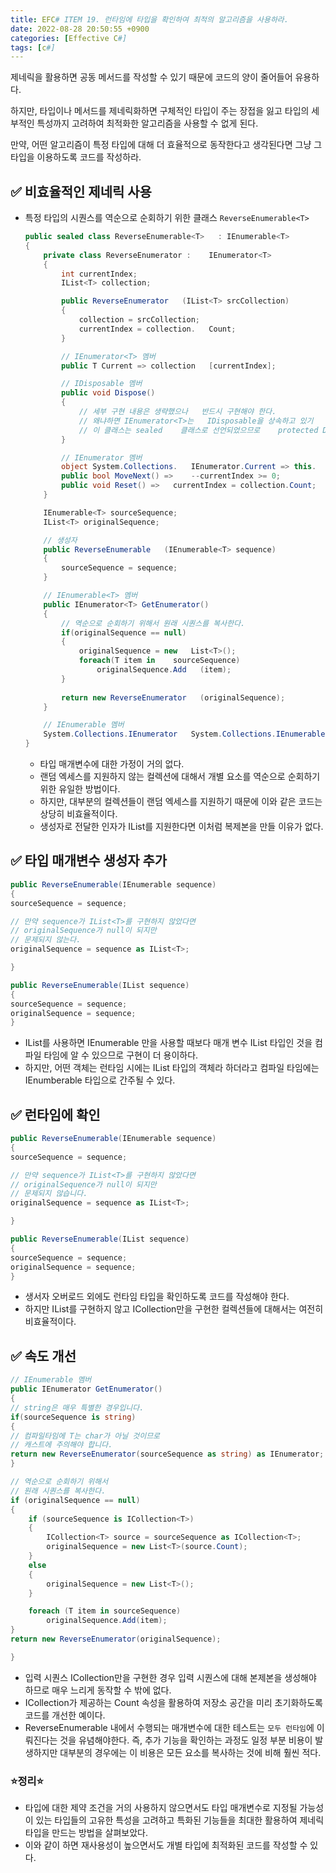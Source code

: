 ```yaml
---
title: EFC# ITEM 19. 런타임에 타입을 확인하여 최적의 알고리즘을 사용하라.
date: 2022-08-28 20:50:55 +0900
categories: [Effective C#]
tags: [c#]
---
```


제네릭을 활용하면 공동 메서드를 작성할 수 있기 때문에 코드의 양이 줄어들어 유용하다.

하지만, 타입이나 메서드를 제네릭화하면 구체적인 타입이 주는 장접을 잃고 타입의 세부적인 특성까지 고려하여 최적화한 알고리즘을 사용할 수 없게 된다.

만약, 어떤 알고리즘이 특정 타입에 대해 더 효율적으로 동작한다고 생각된다면 그냥 그 타입을 이용하도록 코드를 작성하라.

## ✅ 비효율적인 제네릭 사용
- 특정 타입의 시퀀스를 역순으로 순회하기 위한 클래스 `ReverseEnumerable<T>`
  ```csharp
  public sealed class ReverseEnumerable<T>   : IEnumerable<T>
  {
      private class ReverseEnumerator :    IEnumerator<T>
      {
          int currentIndex;
          IList<T> collection;
  
          public ReverseEnumerator   (IList<T> srcCollection)
          {
              collection = srcCollection;
              currentIndex = collection.   Count;
          }
  
          // IEnumerator<T> 멤버
          public T Current => collection   [currentIndex];
  
          // IDisposable 멤버
          public void Dispose()
          {
              // 세부 구현 내용은 생략했으나   반드시 구현해야 한다.
              // 왜냐하면 IEnumerator<T>는   IDisposable을 상속하고 있기   때문이다.
              // 이 클래스는 sealed    클래스로 선언되었으므로    protected Dispose() 메서드는   필요 없다.
          }
  
          // IEnumerator 멤버
          object System.Collections.   IEnumerator.Current => this.   Current;
          public bool MoveNext() =>    --currentIndex >= 0;       
          public void Reset() =>   currentIndex = collection.Count;
      }
  
      IEnumerable<T> sourceSequence;
      IList<T> originalSequence;
  
      // 생성자
      public ReverseEnumerable   (IEnumerable<T> sequence)
      {
          sourceSequence = sequence;
      }
  
      // IEnumerable<T> 멤버
      public IEnumerator<T> GetEnumerator()
      {
          // 역순으로 순회하기 위해서 원래 시퀀스를 복사한다.
          if(originalSequence == null)
          {
              originalSequence = new   List<T>();
              foreach(T item in    sourceSequence)
                  originalSequence.Add   (item);
          }
           
          return new ReverseEnumerator   (originalSequence);
      }
  
      // IEnumerable 멤버
      System.Collections.IEnumerator   System.Collections.IEnumerable.   GetEnumerator() => this.GetEnumerator  ();
  }
  ```
  - 타입 매개변수에 대한 가정이 거의 없다.
  - 랜덤 엑세스를 지원하지 않는 컬렉션에 대해서 개별 요소를 역순으로 순회하기 위한 유일한 방법이다.
  - 하지만, 대부분의 컬렉션들이 랜덤 엑세스를 지원하기 때문에 이와 같은 코드는 상당히 비효율적이다.
  - 생성자로 전달한 인자가 IList<T>를 지원한다면 이처럼 복제본을 만들 이유가 없다.

## ✅ 타입 매개변수 생성자 추가
```csharp
public ReverseEnumerable(IEnumerable sequence)  
{  
sourceSequence = sequence;

// 만약 sequence가 IList<T>를 구현하지 않았다면
// originalSequence가 null이 되지만
// 문제되지 않는다.
originalSequence = sequence as IList<T>;

}

public ReverseEnumerable(IList sequence)  
{  
sourceSequence = sequence;  
originalSequence = sequence;  
}
```
- IList<T>를 사용하면 IEnumerable<T> 만을 사용할 때보다 매개 변수 IList<T> 타입인 것을 컴파일 타임에 알 수 있으므로 구현이 더 용이하다.
- 하지만, 어떤 객체는 런타임 시에는 IList<T> 타입의 객체라 하더라고 컴파일 타임에는 IEnumberable<T> 타입으로 간주될 수 있다.

## ✅ 런타임에 확인
```csharp
public ReverseEnumerable(IEnumerable sequence)  
{  
sourceSequence = sequence;

// 만약 sequence가 IList<T>를 구현하지 않았다면
// originalSequence가 null이 되지만
// 문제되지 않습니다.
originalSequence = sequence as IList<T>;

}

public ReverseEnumerable(IList sequence)  
{  
sourceSequence = sequence;  
originalSequence = sequence;  
}
```
- 생서자 오버로드 외에도 런타임 타입을 확인하도록 코드를 작성해야 한다.
- 하지만 IList<T>를 구현하지 않고 ICollection<T>만을 구현한 컬렉션들에 대해서는 여전히 비효율적이다.

## ✅ 속도 개선
```csharp
// IEnumerable 멤버  
public IEnumerator GetEnumerator()  
{  
// string은 매우 특별한 경우입니다.  
if(sourceSequence is string)  
{  
// 컴파일타임에 T는 char가 아닐 것이므로  
// 캐스트에 주의해야 합니다.  
return new ReverseEnumerator(sourceSequence as string) as IEnumerator;  
}

// 역순으로 순회하기 위해서
// 원래 시퀀스를 복사한다.
if (originalSequence == null)
{
    if (sourceSequence is ICollection<T>)
    {
        ICollection<T> source = sourceSequence as ICollection<T>;
        originalSequence = new List<T>(source.Count);
    }
    else
    {
        originalSequence = new List<T>();
    }

    foreach (T item in sourceSequence)
        originalSequence.Add(item);
}
return new ReverseEnumerator(originalSequence);

}
```
- 입력 시퀀스 ICollection<T>만을 구현한 경우 입력 시퀀스에 대해 본제본을 생성해야 하므로 매우 느리게 동작할 수 밖에 없다.
- ICollection<T>가 제공하는 Count 속성을 활용하여 저장소 공간을 미리 초기화하도록 코드를 개선한 예이다.
- ReverseEnumerable<T> 내에서 수행되는 매개변수에 대한 테스트는 `모두 런타임`에 이뤄진다는 것을 유념해야한다.
즉, 추가 기능을 확인하는 과정도 일정 부분 비용이 발생하지만 대부분의 경우에는 이 비용은 모든 요소를 복사하는 것에 비해 훨씬 적다.

### ⭐정리⭐
- 타입에 대한 제약 조건을 거의 사용하지 않으면서도 타입 매개변수로 지정될 가능성이 있는 타입들의 고유한 특성을 고려하고 특화된 기능들을 최대한 활용하여 제네릭 타입을 만드는 방법을 살펴보았다.
- 이와 같이 하면 재사용성이 높으면서도 개별 타입에 최적화된 코드를 작성할 수 있다.

